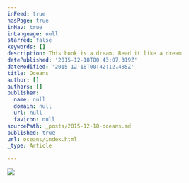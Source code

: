 ```yaml
---
inFeed: true
hasPage: true
inNav: true
inLanguage: null
starred: false
keywords: []
description: This book is a dream. Read it like a dream
datePublished: '2015-12-18T00:43:07.319Z'
dateModified: '2015-12-18T00:42:12.485Z'
title: Oceans
author: []
authors: []
publisher:
  name: null
  domain: null
  url: null
  favicon: null
sourcePath: _posts/2015-12-18-oceans.md
published: true
url: oceans/index.html
_type: Article

---
```

![](https://the-grid-user-content.s3-us-west-2.amazonaws.com/832531d7-377d-47a8-b832-3701af9d13c9.jpg)